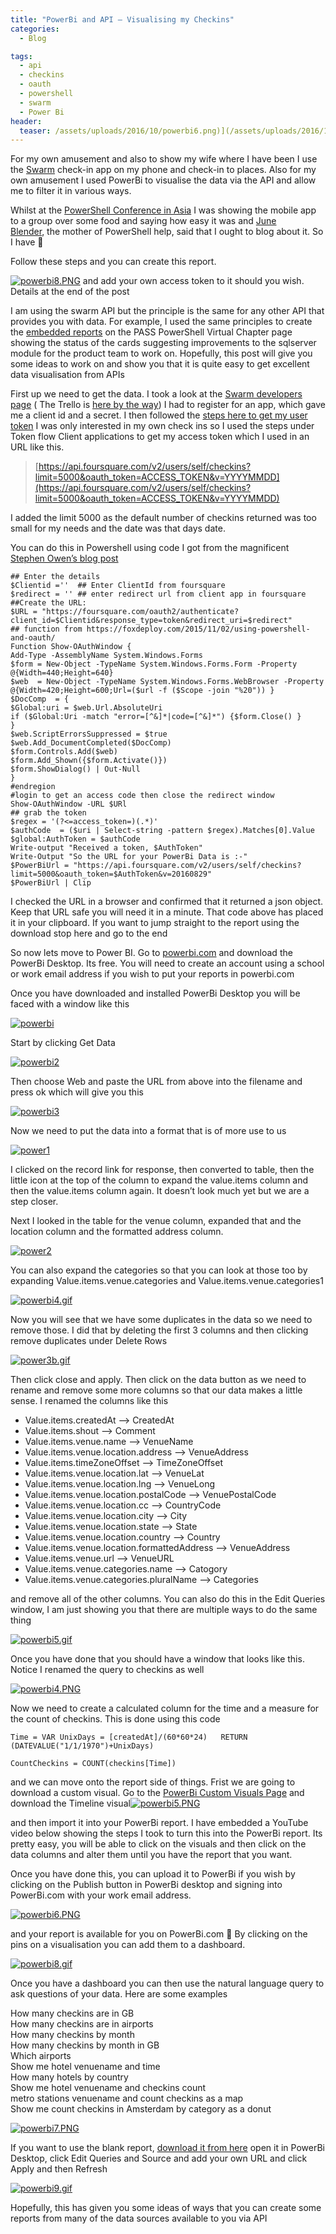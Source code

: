 ```yaml
---
title: "PowerBi and API – Visualising my Checkins"
categories:
  - Blog

tags:
  - api
  - checkins
  - oauth
  - powershell
  - swarm
  - Power Bi
header: 
  teaser: /assets/uploads/2016/10/powerbi6.png)](/assets/uploads/2016/10/powerbi6.png
---
```

For my own amusement and also to show my wife where I have been I use the [Swarm](https://www.swarmapp.com/) check-in app on my phone and check-in to places. Also for my own amusement I used PowerBi to visualise the data via the API and allow me to filter it in various ways.

Whilst at the [PowerShell Conference in Asia](/psconfasia-2016/) I was showing the mobile app to a group over some food and saying how easy it was and [June Blender](http://twitter.com/@juneb_get_help), the mother of PowerShell help, said that I ought to blog about it. So I have 🙂

Follow these steps and you can create this report.

[![powerbi8.PNG](/assets/uploads/2016/10/powerbi8.png)](/assets/uploads/2016/10/powerbi8.png) and add your own access token to it should you wish. Details at the end of the post

I am using the swarm API but the principle is the same for any other API that provides you with data. For example, I used the same principles to create the [embedded reports](http://powershell.sqlpass.org/Reporting.aspx) on the PASS PowerShell Virtual Chapter page showing the status of the cards suggesting improvements to the sqlserver module for the product team to work on. Hopefully, this post will give you some ideas to work on and show you that it is quite easy to get excellent data visualisation from APIs

First up we need to get the data. I took a look at the [Swarm developers page](https://developer.foursquare.com/) ( The Trello is [here by the way](https://developers.trello.com/advanced-reference)) I had to register for an app, which gave me a client id and a secret. I then followed the [steps here to get my user token](https://developer.foursquare.com/overview/auth.html) I was only interested in my own check ins so I used the steps under Token flow Client applications to get my access token which I used in an URL like this.

> [https://api.foursquare.com/v2/users/self/checkins?limit=5000&oauth_token=ACCESS_TOKEN&v=YYYYMMDD](https://api.foursquare.com/v2/users/self/checkins?limit=5000&oauth_token=ACCESS_TOKEN&v=YYYYMMDD)

I added the limit 5000 as the default number of checkins returned was too small for my needs and the date was that days date.

You can do this in Powershell using code I got from the magnificent [Stephen Owen’s blog post](https://foxdeploy.com/2015/11/02/using-powershell-and-oauth/)
```
## Enter the details
$Clientid =''  ## Enter ClientId from foursquare
$redirect = '' ## enter redirect url from client app in foursquare
##Create the URL:
$URL = "https://foursquare.com/oauth2/authenticate?client_id=$Clientid&response_type=token&redirect_uri=$redirect"
## function from https://foxdeploy.com/2015/11/02/using-powershell-and-oauth/
Function Show-OAuthWindow {
Add-Type -AssemblyName System.Windows.Forms
$form = New-Object -TypeName System.Windows.Forms.Form -Property @{Width=440;Height=640}
$web  = New-Object -TypeName System.Windows.Forms.WebBrowser -Property @{Width=420;Height=600;Url=($url -f ($Scope -join "%20")) }
$DocComp  = {
$Global:uri = $web.Url.AbsoluteUri
if ($Global:Uri -match "error=[^&]*|code=[^&]*") {$form.Close() }
}
$web.ScriptErrorsSuppressed = $true
$web.Add_DocumentCompleted($DocComp)
$form.Controls.Add($web)
$form.Add_Shown({$form.Activate()})
$form.ShowDialog() | Out-Null
}
#endregion
#login to get an access code then close the redirect window
Show-OAuthWindow -URL $URl
## grab the token
$regex = '(?<=access_token=)(.*)'
$authCode  = ($uri | Select-string -pattern $regex).Matches[0].Value
$global:AuthToken = $authCode
Write-output "Received a token, $AuthToken"
Write-Output "So the URL for your PowerBi Data is :-"
$PowerBiUrl = "https://api.foursquare.com/v2/users/self/checkins?limit=5000&oauth_token=$AuthToken&v=20160829"
$PowerBiUrl | Clip
```
I checked the URL in a browser and confirmed that it returned a json object. Keep that URL safe you will need it in a minute. That code above has placed it in your clipboard. If you want to jump straight to the report using the download stop here and go to the end

So now lets move to Power BI. Go to [powerbi.com](http://powerbi.com) and download the PowerBi Desktop. Its free. You will need to create an account using a school or work email address if you wish to put your reports in powerbi.com

Once you have downloaded and installed PowerBi Desktop you will be faced with a window like this

[![powerbi](/assets/uploads/2016/10/powerbi.png)](/assets/uploads/2016/10/powerbi.png)

Start by clicking Get Data

[![powerbi2](/assets/uploads/2016/10/powerbi2.png)](/assets/uploads/2016/10/powerbi2.png)

Then choose Web and paste the URL from above into the filename and press ok which will give you this

[![powerbi3](/assets/uploads/2016/10/powerbi3.png)](/assets/uploads/2016/10/powerbi3.png)

Now we need to put the data into a format that is of more use to us

[![power1](/assets/uploads/2016/10/power1.gif)](/assets/uploads/2016/10/power1.gif)

I clicked on the record link for response, then converted to table, then the little icon at the top of the column to expand the value.items column and then the value.items column again. It doesn’t look much yet but we are a step closer.

Next I looked in the table for the venue column, expanded that and the location column and the formatted address column.

[![power2](/assets/uploads/2016/10/power2.gif)](/assets/uploads/2016/10/power2.gif)

You can also expand the categories so that you can look at those too by expanding Value.items.venue.categories and Value.items.venue.categories1

[![powerbi4.gif](/assets/uploads/2016/10/powerbi4.gif)](/assets/uploads/2016/10/powerbi4.gif)

Now you will see that we have some duplicates in the data so we need to remove those. I did that by deleting the first 3 columns and then clicking remove duplicates under Delete Rows

[![power3b.gif](/assets/uploads/2016/10/power3b.gif)](/assets/uploads/2016/10/power3b.gif)

Then click close and apply. Then click on the data button as we need to rename and remove some more columns so that our data makes a little sense. I renamed the columns like this

  - Value.items.createdAt –> CreatedAt  
  - Value.items.shout –> Comment  
  - Value.items.venue.name –> VenueName  
  - Value.items.venue.location.address –> VenueAddress  
  - Value.items.timeZoneOffset –> TimeZoneOffset  
  - Value.items.venue.location.lat –> VenueLat  
  - Value.items.venue.location.lng –> VenueLong  
  - Value.items.venue.location.postalCode –>  VenuePostalCode  
  - Value.items.venue.location.cc –> CountryCode  
  - Value.items.venue.location.city –> City  
  - Value.items.venue.location.state –> State  
  - Value.items.venue.location.country –> Country  
  - Value.items.venue.location.formattedAddress –>  VenueAddress  
  - Value.items.venue.url –> VenueURL  
  - Value.items.venue.categories.name –> Catogory  
  - Value.items.venue.categories.pluralName –> Categories

and remove all of the other columns. You can also do this in the Edit Queries window, I am just showing you that there are multiple ways to do the same thing

[![powerbi5.gif](/assets/uploads/2016/10/powerbi5.gif)](/assets/uploads/2016/10/powerbi5.gif)

Once you have done that you should have a window that looks like this. Notice I renamed the query to checkins as well

[![powerbi4.PNG](/assets/uploads/2016/10/powerbi4.png)](/assets/uploads/2016/10/powerbi4.png)

Now we need to create a calculated column for the time and a measure for the count of checkins. This is done using this code

`Time = VAR UnixDays = [createdAt]/(60*60*24)  
RETURN (DATEVALUE("1/1/1970")+UnixDays)`

`CountCheckins = COUNT(checkins[Time])`

and we can move onto the report side of things. Frist we are going to download a custom visual. Go to the [PowerBi Custom Visuals Page](https://app.powerbi.com/visuals/) and download the Timeline visual[![powerbi5.PNG](/assets/uploads/2016/10/powerbi5.png)](/assets/uploads/2016/10/powerbi5.png)

and then import it into your PowerBi report. I have embedded a YouTube video below showing the steps I took to turn this into the PowerBi report. Its pretty easy, you will be able to click on the visuals and then click on the data columns and alter them until you have the report that you want.

Once you have done this, you can upload it to PowerBi if you wish by clicking on the Publish button in PowerBi desktop and signing into PowerBi.com with your work email address.

[![powerbi6.PNG](/assets/uploads/2016/10/powerbi6.png)](/assets/uploads/2016/10/powerbi6.png)

and your report is available for you on PowerBi.com 🙂 By clicking on the pins on a visualisation you can add them to a dashboard.

[![powerbi8.gif](/assets/uploads/2016/10/powerbi8.gif)](/assets/uploads/2016/10/powerbi8.gif)

Once you have a dashboard you can then use the natural language query to ask questions of your data. Here are some examples

How many checkins are in GB  
How many checkins are in airports  
How many checkins by month  
How many checkins by month in GB  
Which airports  
Show me hotel venuename and time  
How many hotels by country  
Show me hotel venuename and checkins count  
metro stations venuename and count checkins as a map  
Show me count checkins in Amsterdam by category as a donut

[![powerbi7.PNG](/assets/uploads/2016/10/powerbi7.png)](/assets/uploads/2016/10/powerbi7.png)

If you want to use the blank report, [download it from here](https://github.com/SQLDBAWithABeard/Presentations/blob/master/PowerBi%20and%20Api%20Blog%20Demo.pbix) open it in PowerBi Desktop, click Edit Queries and Source and add your own URL and click Apply and then Refresh

[![powerbi9.gif](/assets/uploads/2016/10/powerbi9.gif)](/assets/uploads/2016/10/powerbi9.gif)

Hopefully, this has given you some ideas of ways that you can create some reports from many of the data sources available to you via API
